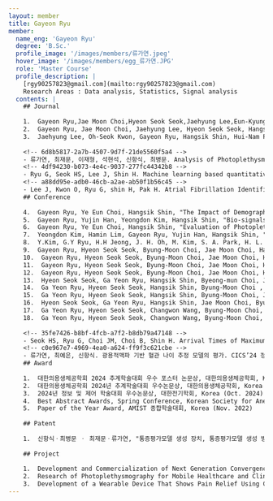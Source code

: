 ```yaml
--- 
layout: member 
title: Gayeon Ryu 
member:
  name_eng: 'Gayeon Ryu'
  degree: 'B.Sc.'
  profile_image: '/images/members/류가연.jpeg'
  hover_image: '/images/members/egg_류가연.JPG'
  role: 'Master Course'
  profile_description: |
    [rgy90257823@gmail.com](mailto:rgy90257823@gmail.com)
    Research Areas : Data analysis, Statistics, Signal analysis
  contents: |
    ## Journal
    
    1.  Gayeon Ryu,Jae Moon Choi,Hyeon Seok Seok,Jaehyung Lee,Eun-Kyung Lee,Hangsik Shin,Byung-Moon Choi, "Machine learning based quantitative pain assessment for the perioperative period", NPJ DIGITAL MEDICINE (2025)
    2.  Gayeon Ryu, Jae Moon Choi, Jaehyung Lee, Hyeon Seok Seok, Hangsik Shin, Byung-Moon Choi, "Analysis of Photoplethysmography-Based Surgical Pain Severity Assessment Markers", JOURNAL OF ELECTRICAL ENGINEERING & TECHNOLOGY (2024)
    3.  Jaehyung Lee, Oh-Seok Kwon, Gayeon Ryu, Hangsik Shin, Hui-Nam Pak, "Atrial Fibrillation Identification Using CNNs Based on Genomic Data", JOURNAL OF ELECTRICAL ENGINEERING & TECHNOLOGY (2024)
    
    <!-- 6d8b5817-2a7b-4507-9d7f-21de5560f5a4 -->
    - 류가연, 최재문, 이재형, 석현석, 신항식, 최병문. Analysis of Photoplethysmography-Based Surgical Pain Severity Assessment Markers. Journal of Electrical Engineering & Technology. 2024 08; 19(6):3665-3674; IF:1.6@2023JIF; 2021-0100, KCT0005840.
    <!-- 4df94230-b073-4e4c-9037-277fc44342b8 -->
    - Ryu G, Seok HS, Lee J, Shin H. Machine learning based quantitative pain assessment for the perioperative period. npj Digital Medicine. 2025 Jan; 8(1):53; IF:12.4@2023JIF; HR20C0026, HI22C1668, RS-2024-00335644.
    <!-- a88dd95e-adb0-46cb-a2ae-ab50f1b56c45 -->
    - Lee J, Kwon O, Ryu G, shin H, Pak H. Atrial Fibrillation Identification Using CNNs Based on Genomic Data. Journal of Electrical Engineering & Technology. 2024 Aug; 19(6):3645–3653; IF:1.6@2023JIF; RS-2022-00141473, KBN-2016-005, KBN-2020-083.
    ## Conference
    
    4.  Gayeon Ryu, Ye Eun Choi, Hangsik Shin, "The Impact of Demographic Characteristics and Comorbidities on the Incidence of Atrial Fibrillation", The 64th Korea Society of Medical and Biological Engineering Fall Conference 2024, Seoul, Korea (Nov. 2024)
    5.  Gayeon Ryu, Yujin Han, Yeongdon Kim, Hangsik Shin, "Bio-signals and result feature analysis to leverage public polysomnography database integration", The 64th Korea Society of Medical and Biological Engineering Fall Conference 2024, Seoul, Korea (Nov. 2024)
    6.  Gayeon Ryu, Ye Eun Choi, Hangsik Shin, "Evaluation of Photoplethysmogram-based Vascular Age Estimation Models", CICS'24 Conference on Information and Control Systems, Tongyeong, Korea (Oct. 2024)
    7.  Yeongdon Kim, Hamin Lim, Gayeon Ryu, Yujin Han, Hangsik Shin, "Development of a Real-Time Upper Limb Range of Motion Measurement Method Using a Single Depth Measurement Camera", The 55th KIEE Summer Conference, Jeju, Korea (Jul. 2024)
    8.  Y.Kim, G.Y Ryu, H.H Jeong, J. H. Oh, M. Kim, S. A. Park, H. L. Yang, "Development of interoprative blood transfusion prediction model", CARS 2024 Computer Assisted Radiology and Surgery, Barcelona, Spain (Jun. 2024)
    9.  Gayeon Ryu, Hyeon Seok Seok, Byung-Moon Choi, Jae Moon Choi, Hangsik Shin, "Photopletysmogram Features for Severity Assessment of Postoperative Pain", KOSOMBE spring conference, Wonju, Korea (May. 2024)
    10.  Gayeon Ryu, Hyeon Seok Seok, Byung-Moon Choi, Jae Moon Choi, Hangsik Shin, "Ectopic Beat Correction Strategies for Accurate Heart Rate Variability Analysis", IEEE EMBS, St. Julians, Malta (Dec. 2023)
    11.  Gayeon Ryu, Hyeon Seok Seok, Byung-Moon Choi, Jae Moon Choi, Hangsik Shin, "Photoplethysmogram based on Surgical Pain Severity Assessment Feature Analysis", KOSOMBE autumn conference, Seoul, Korea (Nov. 2023)
    12.  Gayeon Ryu, Hyeon Seok Seok, Byung-Moon Choi, Jae Moon Choi, Hangsik Shin, "Analysis of Surgical Pain Severity Assessment Feature based on Photoplethysmogram", The 54th KIEE Summer Conference, Pyeongchang, Korea (Jul. 2023)
    13.  Hyeon Seok Seok, Ga Yeon Ryu, Hangsik Shin, Byeong-mun Choi, Jae-moon Choi, "Arrival Times of Maximum Pain and Pain Suppression After Acute Pain Stimulation in Surgical Procedure", 43st Annual International Conference of the IEEE Engineering in Medicine and Biology Society (EMBC'21), EMBC, Sydney, Australia (Jul. 2023)
    14.  Ga Yeon Ryu, Hyeon Seok Seok, Hangsik Shin, Byung-Moon Choi , Jae Moon Choi, "Analysis of a surgical pain severity assessment feature based on photoplethysmogram", The 54th KIEE Summer Conference, Pyeongchang, Korea (Jun. 2023)
    15.  Ga Yeon Ryu, Hyeon Seok Seok, Hangsik Shin, Byung-Moon Choi, Jae Moon Choi, "Development of photoplethysmogram based feature for intra- and post-operative pain", KOSOMBE spring conference, Daegu, Korea (May. 2023)
    16.  Hyeon Seok Seok, Ga Yeon Ryu, Hangsik Shin, Jae Moon Choi, Byung-Moon Choi, "Development of an artificial intelligence model for both intra- and post-operative pain assessment", The Korean Society for Anesthetic Pharmacology (KSAP), Seoul, Korea (Apr. 2023)
    17.  Ga Yeon Ryu, Hyeon Seok Seok, Changwon Wang, Byung-Moon Choi, Jae Moon Choi, Hangsik Shin, "Photoplethysmogram Feature Analysis for Surgical Pain Assessment", KOSOMBE autumn conference, Incheon, Korea (Nov. 2022)
    18.  Ga Yeon Ryu, Hyeon Seok Seok, Changwon Wang, Byung-Moon Choi, Jae Moon Choi, Hangsik Shin, "Comparison of Photoplethysmogram Feature for Intraoperative Pain and Postoperative Pain", Conference on Information and Control Systems 2022 (CICS), Pyeongchang, Korea (Oct. 2022)
    
    <!-- 35fe7426-b8bf-4fcb-a7f2-b8db79a47148 -->
    - Seok HS, Ryu G, Choi JM, Choi B, Shin H. Arrival Times of Maximum Pain and Pain Suppression After Acute Pain Stimulation in Surgical Procedure. 45th Annual International Conference of the IEEE Engineering in Medicine and Biology Society. 2023 Jul 24-27; Sydney International Convention Centre (ICC); 2023.
    <!-- c0e967e7-4969-4ea0-a624-ff9f3c621cbe -->
    - 류가연, 최예은, 신항식. 광용적맥파 기반 혈관 나이 추정 모델의 평가. CICS’24 정보 및 제어 학술대회. 2024. 10. 23-26; 금호통영마리나리조트; 2024.
    ## Award
    
    1.  대한의용생체공학회 2024 추계학술대회 우수 포스터 논문상, 대한의용생체공학회, Korea (Nov. 2024)
    2.  대한의용생체공학회 2024년 추계학술대회 우수논문상, 대한의용생체공학회, Korea (Nov. 2024)
    3.  2024년 정보 및 제어 학술대회 우수논문상, 대한전기학회, Korea (Oct. 2024)
    4.  Best Abstract Awards, Spring Conference, Korean Society for Anesthetic Pharmacology, Korea (Apr. 2023)
    5.  Paper of the Year Award, AMIST 종합학술대회, Korea (Nov. 2022)
    
    ## Patent
    
    1.  신항식ㆍ최병문 ㆍ 최재문ㆍ류가연, "통증평가모델 생성 장치, 통증평가모델 생성 방법 및 이를 수행하는 프로 그램이 저장된 기록 매체", KR-Application No. 10-2024-0053680
    
    ## Project
    
    1.  Development and Commercialization of Next Generation Convergence Care Technology for Optimization of High Risk Patient Treatment, Ministry of Health and Welfare (MOHW), Korea (Jul. 2020 ~ Present)
    2.  Research of Photoplethysmography for Mobile Healthcare and Clinical Use, Ministry of Education (MOE), Korea (Jun. 2018 ~ May. 2023)
    3.  Development of a Wearable Device That Shows Pain Relief Using Complex Energy (Cold Razor + Ultrasound) and Pain Relief Using Photoplethysmography, Ministry of SMEs and Startups (MSS), Korea (Dec. 2020 ~ Dec. 2022)
--- 
```

